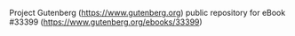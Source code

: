 Project Gutenberg (https://www.gutenberg.org) public repository for eBook #33399 (https://www.gutenberg.org/ebooks/33399)
